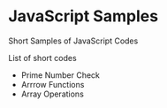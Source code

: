 # JavaScript Samples
Short Samples of JavaScript Codes

List of short codes
* Prime Number Check
* Arrrow Functions
* Array Operations
